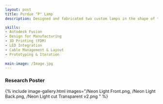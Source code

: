 ```yaml
---
layout: post
title: Purdue "P" Lamp
description: Designed and fabricated two custom lamps in the shape of the Purdue University logo, integrating LED light strips to create an illuminated display. The enclosure was modeled in Fusion 360 and optimized for strength, light diffusion, and cable management before being fabricated using FDM 3D printing. LED strips were measured, cut, and installed within the housing, with attention to electrical connections. This project combined additive manufacturing, electronics integration, and creative design to produce two functional decorative lamps with a clean, professional finish. 

skills: 
- Autodesk Fusion 
- Design for Manufacturing 
- 3D Printing (FDM)
- LED Integration
- Cable Management & Layout
- Prototyping & Iteration
  
main-image: /Image.jpg
---
```


### Research Poster
{% include image-gallery.html images="/Neon Light Front.png, /Neon Light Back.png, /Neon Light cut Transparent v2.png " %} 
